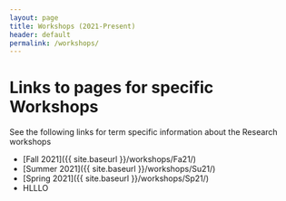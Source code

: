 ```yaml
---
layout: page
title: Workshops (2021-Present)
header: default
permalink: /workshops/
---
```



# Links to pages for specific Workshops

See the following links for term specific information about the Research workshops

* [Fall 2021]({{ site.baseurl }}/workshops/Fa21/)
* [Summer 2021]({{ site.baseurl }}/workshops/Su21/)
* [Spring 2021]({{ site.baseurl }}/workshops/Sp21/)
* HLLLO
 
